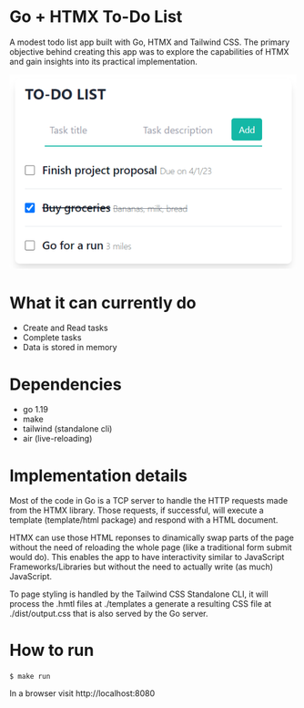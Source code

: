 # Go + HTMX To-Do List
A modest todo list app built with Go, HTMX and Tailwind CSS. The primary objective behind creating this app was to explore the capabilities of HTMX and gain insights into its practical implementation.

![Todo app screenshot](./docs/todo.png)

# What it can currently do

- Create and Read tasks
- Complete tasks
- Data is stored in memory

# Dependencies
- go 1.19
- make
- tailwind (standalone cli)
- air (live-reloading)

# Implementation details

Most of the code in Go is a TCP server to handle the HTTP requests made from the HTMX library. Those requests, if successful, will execute a template (template/html package) and respond with a HTML document. 

HTMX can use those HTML reponses to dinamically swap parts of the page without the need of reloading the whole page (like a traditional form submit would do). This enables the app to have interactivity similar to JavaScript Frameworks/Libraries but without the need to actually write (as much) JavaScript.

To page styling is handled by the Tailwind CSS Standalone CLI, it will process the .hmtl files at ./templates a generate a resulting CSS file at ./dist/output.css that is also served by the Go server.

# How to run

```$ make run```

In a browser visit  http://localhost:8080 